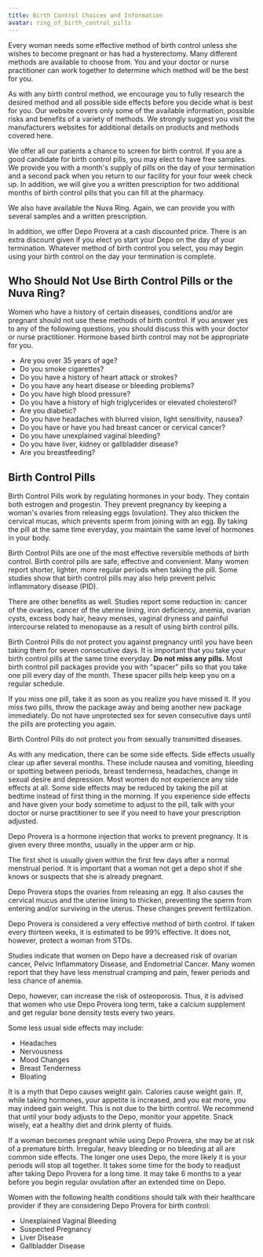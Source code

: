 ```yaml
---
title: Birth Control Choices and Information
avatar: ring_of_birth_control_pills
---
```


Every woman needs some effective method of birth control unless she
wishes to become pregnant or has had a hysterectomy.  Many different
methods are available to choose from.  You and your doctor or nurse
practitioner can work together to determine which method will be the
best for you.

As with any birth control method, we encourage you to fully research the
desired method and all possible side effects before you decide what is
best for you.  Our website covers only some of the available
information, possible risks and benefits of a variety of methods.  We
strongly suggest you visit the manufacturers websites for additional
details on products and methods covered here.

We offer all our patients a chance to screen for birth control.  If you
are a good candidate for birth control pills, you may elect to have free
samples.  We provide you with a month's supply of pills on the day of
your termination and a second pack when you return to our facility for
your four week check up.  In addition, we will give you a written
prescription for two additional months of birth control pills that you
can fill at the pharmacy.

We also have available the Nuva Ring.  Again, we can provide you with
several samples and a written prescription.

In addition, we offer Depo Provera at a cash discounted price.  There is
an extra discount given if you elect yo start your Depo on the day of
your termination.  Whatever method of birth control you select, you may
begin using your birth control on the day your termination is complete.

Who Should Not Use Birth Control Pills or the Nuva Ring?
--------------------------------------------------------

Women who have a history of certain diseases, conditions and/or are
pregnant should not use these methods of birth control.  If you answer
yes to any of the following questions, you should discuss this with your
doctor or nurse practitioner.  Hormone based birth control may not be
appropriate for you.

- Are you over 35 years of age?
- Do you smoke cigarettes?
- Do you have a history of heart attack or strokes?
- Do you have any heart disease or bleeding problems?
- Do you have high blood pressure?
- Do you have a history of high triglycerides or elevated cholesterol?
- Are you diabetic?
- Do you have headaches with blurred vision, light sensitivity, nausea?
- Do you have or have you had breast cancer or cervical cancer?
- Do you have unexplained vaginal bleeding?
- Do you have liver, kidney or gallbladder disease?
- Are you breastfeeding?

Birth Control Pills
-------------------

Birth Control Pills work by regulating hormones in your body.  They
contain both estrogen and progestin.  They prevent pregnancy by keeping
a woman's ovaries from releasing eggs (ovulation).  They also thicken
the cervical mucas, which prevents sperm from joining with an egg.  By
taking the pill at the same time everyday, you maintain the same level
of hormones in your body.

Birth Control Pills are one of the most effective reversible methods of
birth control.  Birth control pills are safe, effective and convenient.
Many women report shorter, lighter, more regular periods when takiing
the pill.  Some studies show that birth control pills may also help
prevent pelvic inflammatory disease (PID).

There are other benefits as well.  Studies report some reduction in:
cancer of the ovaries, cancer of the uterine lining, iron deficiency,
anemia, ovarian cysts, excess body hair, heavy menses, vaginal dryness
and painful intercourse related to menopause as a result of using birth
control pills.

Birth Control Pills do not protect you against pregnancy until you have
been taking them for seven consecutive days.  It is important that you
take your birth control pills at the same time everyday.  **Do not miss
any pills.**   Most birth control pill packages provide you with
"spacer" pills so that you take one pill every day of the month.  These
spacer pills help keep you on a regular schedule.

If you miss one pill, take it as soon as you realize you have missed it.
If you miss two pills, throw the package away and being another new
package immediately.  Do not have unprotected sex for seven consecutive
days until the pills are protecting you again.

Birth Control Pills do not protect you from sexually transmitted
diseases.

As with any medication, there can be some side effects.  Side effects
usually clear up after several months.  These include nausea and
vomiting, bleeding or spotting between periods, breast tenderness,
headaches, change in sexual desire and depression.  Most women do not
experience any side effects at all.  Some side effects may be reduced by
taking the pill at bedtime instead of first thing in the morning.  If
you experience side effects and have given your body sometime to adjust
to the pill, talk with your doctor or nurse practitioner to see if you
need to have your prescription adjusted.

Depo Provera is a hormone injection that works to prevent pregnancy.  It
is given every three months, usually in the upper arm or hip.

The first shot is usually given within the first few days after a normal
menstrual period.  It is important that a woman not get a depo shot if
she knows or suspects that she is already pregnant.

Depo Provera stops the ovaries from releasing an egg.  It also causes
the cervical mucus and the uterine lining to thicken, preventing the
sperm from entering and/or surviving in the uterus.  These changes
prevent fertilization.

Depo Provera is considered a very effective method of birth control.  If
taken every thirteen weeks, it is estimated to be 99% effective.  It
does not, however, protect a woman from STDs.

Studies indicate that women on Depo have a decreased risk of ovarian
cancer, Pelvic Inflammatory Disease, and Endometrial Cancer.  Many women
report that they have less menstrual cramping and pain, fewer periods
and less chance of anemia.

Depo, however, can increase the risk of osteoporosis.  Thus, it is
advised that women who use Depo Provera long term, take a calcium
supplement and get regular bone density tests every two years.

Some less usual side effects may include:

- Headaches
- Nervousness
- Mood Changes
- Breast Tenderness
- Bloating

It is a myth that Depo causes weight gain.  Calories cause weight gain.
If, while taking hormones, your appetite is increased, and you eat more,
you may indeed gain weight.  This is not due to the birth control.  We
recommend that until your body adjusts to the Depo, monitor your
appetite.  Snack wisely, eat a healthy diet and drink plenty of fluids.

If a woman becomes pregnant while using Depo Provera, she may be at risk
of a premature birth.  Irregular, heavy bleeding or no bleeding at all
are common side effects.  The longer one uses Depo, the more likely it
is your periods will stop all together.  It takes some time for the body
to readjust after taking Depo Provera for a long time.  It may take 6
months to a year before you begin regular ovulation after an extended
time on Depo.

Women with the following health conditions should talk with their
healthcare provider if they are considering Depo Provera for birth
control:

- Unexplained Vaginal Bleeding
- Suspected Pregnancy
- Liver Disease
- Gallbladder Disease

